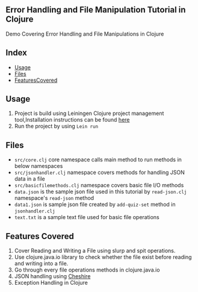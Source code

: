 ## Error Handling and File Manipulation Tutorial in Clojure 

Demo Covering Error Handling and File Manipulations in Clojure

## Index
- [Usage](#profiles)
- [Files](#Files)
- [FeaturesCovered](#FeaturesCovered)
    
## Usage
1. Project is build using Leiningen Clojure project management tool,Installation instructions can be found [here](https://leiningen.org/)
2. Run the project by using `Lein run`

## Files
- `src/core.clj` core namespace calls main method to run methods in below namespaces
- `src/jsonhandler.clj` namespace covers methods for handling JSON data in a file
- `src/basicfilemethods.clj` namespace covers basic file I/O methods
- `data.json` is the sample json file used in this tutorial by `read-json.clj` namespace's `read-json` method
- `data1.json` is sample json file created by `add-quiz-set` method in `jsonhandler.clj`
- `text.txt` is a sample text file used for basic file operations 

## Features Covered
1. Cover Reading and Writing a File using slurp and spit operations.
2. Use clojure.java.io library to check whether the file exist before reading and writing into a file.
3. Go through every file operations methods in clojure.java.io 
4. JSON handling using [Cheshire](https://github.com/dakrone/cheshire) 
5. Exception Handling in Clojure
